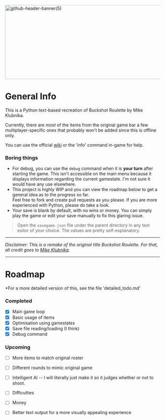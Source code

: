 <img width="1200" height="240" alt="github-header-banner(5)" src="https://github.com/user-attachments/assets/eb6ded4b-bb4a-44b8-ae63-b764a4d758fd" />

# General Info

This is a Python text-based recreation of Buckshot Roulette by Mike Klubnika. <br/>

Currently, there are *most* of the items from the original game bar a few multiplayer-specific ones that probably won't be added since this is offline only. 

You can use the official [wiki](https://buckshot-roulette.fandom.com/wiki/Buckshot_Roulette_Wik) or the 'info' command in-game for help.

### Boring things

- For debug, you can use the `debug` command when it is **your turn** after starting the game. This isn't accessible on the main menu because it displays information regarding the current gamestate. I'm not sure it would have any use elsewhere.
- This project is highly WIP and you can view the roadmap below to get a general idea as to the progress so far. <br/>
Feel free to fork and create pull requests as you please. If you are more experienced with Python, please do take a look. <br/>
- Your save is blank by default, with no wins or money. You can simply play the game or edit your save manually to fix this glaring issue.

> Open the `savegame.json` file under the parent directory in any text exitor of your choice. The values are pretty self-explanatory.

------

*Disclaimer: This is a remake of the original title Buckshot Roulette. For that, all credit goes to [Mike Klubnika](https://mikeklubnika.com/). <br/>*

------

# Roadmap
*For a more detailed version of this, see the file 'detailed_todo.md'


### Completed

- [x] Main game loop
- [x] Basic usage of items
- [x] Optimisation using gamestates
- [x] Save file reading/loading (I think)
- [X] Debug command

### Upcoming

- [ ] More items to match original roster
- [ ] Different rounds to mimic original game
- [ ] Intelligent AI -- I will literally just make it so it judges whether or not to shoot.
- [ ] Difficulties
- [ ] Money
- [ ] Better text output for a more visually appealing experience


